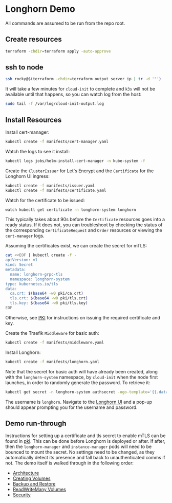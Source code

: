 # Longhorn Demo

All commands are assumed to be run from the repo root.

## Create resources

```sh
terraform -chdir=terraform apply -auto-approve
```

## ssh to node

```sh
ssh rocky@$(terraform -chdir=terraform output server_ip | tr -d '"')
```

It will take a few minutes for `cloud-init` to complete and `k3s` will not be available until that happens, so you can watch log from the host:

```sh
sudo tail -f /var/log/cloud-init-output.log
```

## Install Resources

Install cert-manager:

```sh
kubectl create -f manifests/cert-manager.yaml
```

Watch the logs to see it install:

```sh
kubectl logs jobs/helm-install-cert-manager -n kube-system -f
```

Create the `ClusterIssuer` for Let's Encrypt and the `Certificate` for the Longhorn UI ingress:

```sh
kubectl create -f manifests/issuer.yaml
kubectl create -f manifests/certificate.yaml
```

Watch for the certificate to be issued:

```sh
watch kubectl get certificate -n longhorn-system longhorn
```

This typically takes about 90s before the `Certificate` resources goes into a ready status. If it does not, you can troubleshoot by checking the status of the corresponding `CertificateRequest` and `Order` resources or viewing the `cert-manager` logs.

Assuming the certificates exist, we can create the secret for mTLS:

```sh
cat <<EOF | kubectl create -f -
apiVersion: v1
kind: Secret
metadata:
  name: longhorn-grpc-tls
  namespace: longhorn-system
type: kubernetes.io/tls
data:
  ca.crt: $(base64 -w0 pki/ca.crt)
  tls.crt: $(base64 -w0 pki/tls.crt)
  tls.key: $(base64 -w0 pki/tls.key)
EOF
```

Otherwise, see [PKI](./docs/pki.md) for instructions on issuing the required certificate and key.

Create the Traefik `Middleware` for basic auth:

```sh
kubectl create -f manifests/middleware.yaml
```

Install Longhorn:

```sh
kubectl create -f manifests/longhorn.yaml
```

Note that the secret for basic auth will have already been created, along with the `longhorn-system` namespace, by `cloud-init` when the node first launches, in order to randomly generate the password. To retrieve it:

```sh
kubectl get secret -n longhorn-system authsecret -ogo-template='{{.data.password | base64decode}}'
```

The username is `longhorn`. Navigate to the [Longhorn UI](https://longhorn.rgsdemo.com) and a pop-up should appear prompting you for the username and password.

## Demo run-through

Instructions for setting up a certificate and tls secret to enable mTLS can be found in [pki](./docs/pki.md). This can be done before Longhorn is deployed or after. If after, then the `longhorn-manager` and `instance-manager` pods will need to be bounced to mount the secret. No settings need to be changed, as they automatically detect its presence and fall back to unauthenticated comms if not. The demo itself is walked through in the following order:
- [Architecture](./docs/arch.md)
- [Creating Volumes](./docs/volumes.md)
- [Backup and Restore](./docs/backup.md)
- [ReadWriteMany Volumes](./docs/rwx.md)
- [Security](./docs/security.md)
